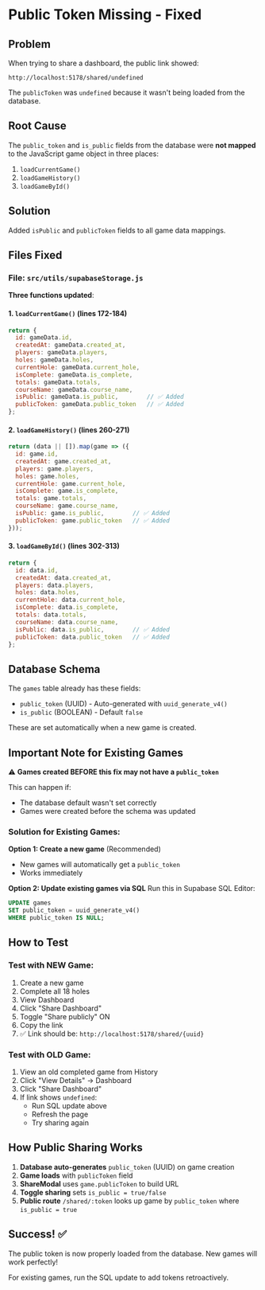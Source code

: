 # Public Token Missing - Fixed

## Problem
When trying to share a dashboard, the public link showed:
```
http://localhost:5178/shared/undefined
```

The `publicToken` was `undefined` because it wasn't being loaded from the database.

## Root Cause
The `public_token` and `is_public` fields from the database were **not mapped** to the JavaScript game object in three places:
1. `loadCurrentGame()`
2. `loadGameHistory()`
3. `loadGameById()`

## Solution
Added `isPublic` and `publicToken` fields to all game data mappings.

## Files Fixed

### File: `src/utils/supabaseStorage.js`

**Three functions updated**:

#### 1. `loadCurrentGame()` (lines 172-184)
```javascript
return {
  id: gameData.id,
  createdAt: gameData.created_at,
  players: gameData.players,
  holes: gameData.holes,
  currentHole: gameData.current_hole,
  isComplete: gameData.is_complete,
  totals: gameData.totals,
  courseName: gameData.course_name,
  isPublic: gameData.is_public,        // ✅ Added
  publicToken: gameData.public_token   // ✅ Added
};
```

#### 2. `loadGameHistory()` (lines 260-271)
```javascript
return (data || []).map(game => ({
  id: game.id,
  createdAt: game.created_at,
  players: game.players,
  holes: game.holes,
  currentHole: game.current_hole,
  isComplete: game.is_complete,
  totals: game.totals,
  courseName: game.course_name,
  isPublic: game.is_public,        // ✅ Added
  publicToken: game.public_token   // ✅ Added
}));
```

#### 3. `loadGameById()` (lines 302-313)
```javascript
return {
  id: data.id,
  createdAt: data.created_at,
  players: data.players,
  holes: data.holes,
  currentHole: data.current_hole,
  isComplete: data.is_complete,
  totals: data.totals,
  courseName: data.course_name,
  isPublic: data.is_public,        // ✅ Added
  publicToken: data.public_token   // ✅ Added
};
```

## Database Schema

The `games` table already has these fields:
- `public_token` (UUID) - Auto-generated with `uuid_generate_v4()`
- `is_public` (BOOLEAN) - Default `false`

These are set automatically when a new game is created.

## Important Note for Existing Games

⚠️ **Games created BEFORE this fix may not have a `public_token`**

This can happen if:
- The database default wasn't set correctly
- Games were created before the schema was updated

### Solution for Existing Games:

**Option 1: Create a new game** (Recommended)
- New games will automatically get a `public_token`
- Works immediately

**Option 2: Update existing games via SQL**
Run this in Supabase SQL Editor:
```sql
UPDATE games
SET public_token = uuid_generate_v4()
WHERE public_token IS NULL;
```

## How to Test

### Test with NEW Game:
1. Create a new game
2. Complete all 18 holes
3. View Dashboard
4. Click "Share Dashboard"
5. Toggle "Share publicly" ON
6. Copy the link
7. ✅ Link should be: `http://localhost:5178/shared/{uuid}`

### Test with OLD Game:
1. View an old completed game from History
2. Click "View Details" → Dashboard
3. Click "Share Dashboard"
4. If link shows `undefined`:
   - Run SQL update above
   - Refresh the page
   - Try sharing again

## How Public Sharing Works

1. **Database auto-generates** `public_token` (UUID) on game creation
2. **Game loads** with `publicToken` field
3. **ShareModal** uses `game.publicToken` to build URL
4. **Toggle sharing** sets `is_public = true/false`
5. **Public route** `/shared/:token` looks up game by `public_token` where `is_public = true`

## Success! ✅

The public token is now properly loaded from the database. New games will work perfectly!

For existing games, run the SQL update to add tokens retroactively.
